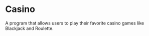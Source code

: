 # Casino
A program that allows users to play their favorite casino games like Blackjack and Roulette.
